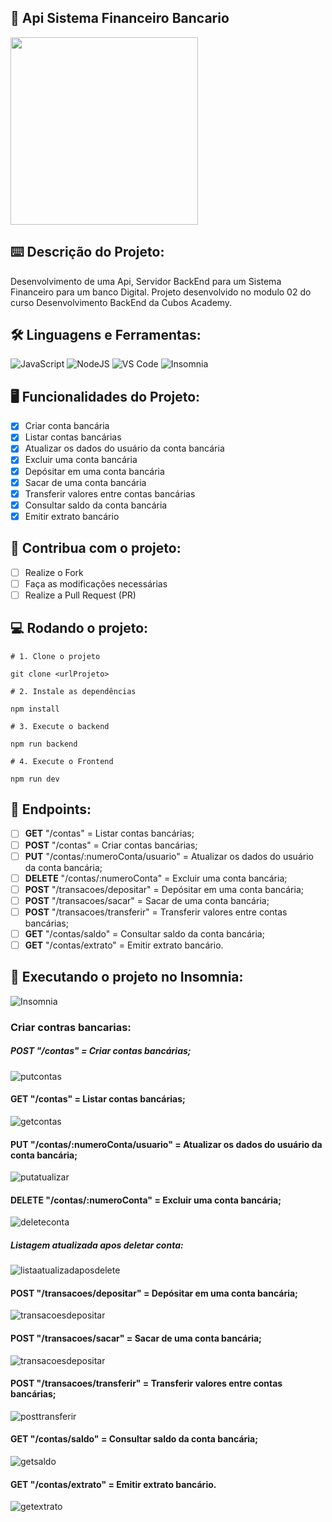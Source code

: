 ## 🏦 Api Sistema Financeiro Bancario

<img src="https://media.giphy.com/media/3o6Ztm0VpFKWc5YSUE/giphy.gif" width="300">

## ⌨️ Descrição do Projeto:
Desenvolvimento de uma Api, Servidor BackEnd para um Sistema Financeiro para um banco Digital.
Projeto desenvolvido no modulo 02 do curso Desenvolvimento BackEnd da Cubos Academy.

## 🛠️ Linguagens e Ferramentas:
![JavaScript](https://img.shields.io/badge/javascript-%23323330.svg?style=for-the-badge&logo=javascript&logoColor=%23F7DF1E)
![NodeJS](https://img.shields.io/badge/node.js-6DA55F?style=for-the-badge&logo=node.js&logoColor=white)
![VS Code](https://img.shields.io/badge/VS%20Code-0078d7.svg?style=for-the-badge&logo=visual-studio-code&logoColor=white)
![Insomnia](https://img.shields.io/badge/Insomnia-5849be?style=for-the-badge&logo=Insomnia&logoColor=white)

## 🖥️ Funcionalidades do Projeto:

- [x] Criar conta bancária
- [x] Listar contas bancárias
- [x] Atualizar os dados do usuário da conta bancária
- [x] Excluir uma conta bancária
- [x] Depósitar em uma conta bancária
- [x] Sacar de uma conta bancária
- [x] Transferir valores entre contas bancárias
- [x] Consultar saldo da conta bancária
- [x] Emitir extrato bancário

## 🚩 Contribua com o projeto:

- [ ] Realize o Fork
- [ ] Faça as modificações necessárias
- [ ] Realize a Pull Request (PR)

## 💻 Rodando o projeto:

```shell
# 1. Clone o projeto

git clone <urlProjeto>

# 2. Instale as dependências

npm install

# 3. Execute o backend

npm run backend

# 4. Execute o Frontend

npm run dev
```
## 🚧 Endpoints:

- [ ] **GET** "/contas" = Listar contas bancárias;
- [ ] **POST** "/contas" = Criar contas bancárias;
- [ ] **PUT** "/contas/:numeroConta/usuario" = Atualizar os dados do usuário da conta bancária;
- [ ] **DELETE** "/contas/:numeroConta" = Excluir uma conta bancária;
- [ ] **POST** "/transacoes/depositar" = Depósitar em uma conta bancária;
- [ ] **POST** "/transacoes/sacar" = Sacar de uma conta bancária;
- [ ] **POST** "/transacoes/transferir" = Transferir valores entre contas bancárias;
- [ ] **GET** "/contas/saldo" = Consultar saldo da conta bancária;
- [ ] **GET** "/contas/extrato" = Emitir extrato bancário.

## 🚧 Executando o projeto no Insomnia:

![Insomnia](https://img.shields.io/badge/Insomnia-5849be?style=for-the-badge&logo=Insomnia&logoColor=white)

### Criar contras bancarias:
##### **POST** "/contas" = Criar contas bancárias;

![putcontas](https://github.com/codermila/Api-Sistema-Financeiro-Bancario/assets/141371216/8281f9a0-d59a-4e76-8b53-f81cd23c73d4)

#### **GET** "/contas" = Listar contas bancárias;

![getcontas](https://github.com/codermila/Api-Sistema-Financeiro-Bancario/assets/141371216/bd525831-97f2-4318-b7e0-d1589abf747f)

#### **PUT** "/contas/:numeroConta/usuario" = Atualizar os dados do usuário da conta bancária;

![putatualizar](https://github.com/codermila/Api-Sistema-Financeiro-Bancario/assets/141371216/22677983-8724-49a2-88b2-a38964fd3ad4)

#### **DELETE** "/contas/:numeroConta" = Excluir uma conta bancária;
![deleteconta](https://github.com/codermila/Api-Sistema-Financeiro-Bancario/assets/141371216/61e7bd9a-0367-4f84-8e39-fcf5d32449e7)
##### Listagem atualizada apos deletar conta:
![listaatualizadaposdelete](https://github.com/codermila/Api-Sistema-Financeiro-Bancario/assets/141371216/783b2f5f-92e4-4247-a65c-4180e778e5b0)

#### **POST** "/transacoes/depositar" = Depósitar em uma conta bancária;
![transacoesdepositar](https://github.com/codermila/Api-Sistema-Financeiro-Bancario/assets/141371216/2370bb34-7229-44f2-88f4-cded88bef163)

#### **POST** "/transacoes/sacar" = Sacar de uma conta bancária;
![transacoesdepositar](https://github.com/codermila/Api-Sistema-Financeiro-Bancario/assets/141371216/f3c69c45-b0ae-4324-9409-0d684889a092)

#### **POST** "/transacoes/transferir" = Transferir valores entre contas bancárias;
![posttransferir](https://github.com/codermila/Api-Sistema-Financeiro-Bancario/assets/141371216/99f36354-dc46-46c3-bec2-b3871c6365b1)

#### **GET** "/contas/saldo" = Consultar saldo da conta bancária;
  ![getsaldo](https://github.com/codermila/Api-Sistema-Financeiro-Bancario/assets/141371216/a5156f8d-1295-44ff-988b-a45a1086ccd9)

#### **GET** "/contas/extrato" = Emitir extrato bancário.
![getextrato](https://github.com/codermila/Api-Sistema-Financeiro-Bancario/assets/141371216/ada564a0-dda8-4fca-a6c9-4606b339dea1)

